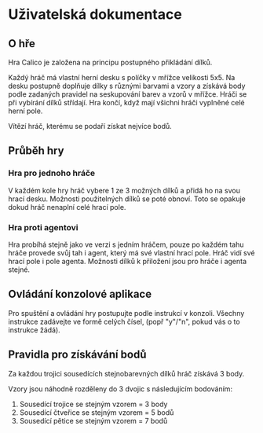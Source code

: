 # Uživatelská dokumentace

## O hře

Hra Calico je založena na principu postupného přikládání dílků. 

Každý hráč má vlastní herní desku s políčky v mřížce velikosti 5x5. Na desku postupně doplňuje dílky s různými barvami a vzory a získává body podle zadaných pravidel na seskupování barev a vzorů v mřížce. Hráči se při vybírání dílků střídají. Hra končí, když mají všichni hráči vyplněné celé herní pole.

Vítězí hráč, kterému se podaří získat nejvíce bodů.

## Průběh hry
### Hra pro jednoho hráče

V každém kole hry hráč vybere 1 ze 3 možných dílků a přidá ho na svou hrací desku.
Možnosti použitelných dílků se poté obnoví.
Toto se opakuje dokud hráč nenaplní celé hrací pole.

### Hra proti agentovi

Hra probíhá stejně jako ve verzi s jedním hráčem, pouze po každém tahu hráče provede svůj tah i agent, který má své vlastní hrací pole.
Hráč vidí své hrací pole i pole agenta.
Možnosti dílků k přiložení jsou pro hráče i agenta stejné.

## Ovládání konzolové aplikace

Pro spuštění a ovládání hry postupujte podle instrukcí v konzoli.
Všechny instrukce zadávejte ve formě celých čísel, (popř "y"/"n", pokud vás o to instrukce žádá).

## Pravidla pro získávání bodů

Za každou trojici sousedících stejnobarevných dílků hráč získává 3 body.

Vzory jsou náhodně rozděleny do 3 dvojic s následujícím bodováním:
1. Sousedící trojice se stejným vzorem = 3 body
2. Sousedící čtveřice se stejným vzorem = 5 bodů
3. Sousedící pětice se stejným vzorem = 7 bodů